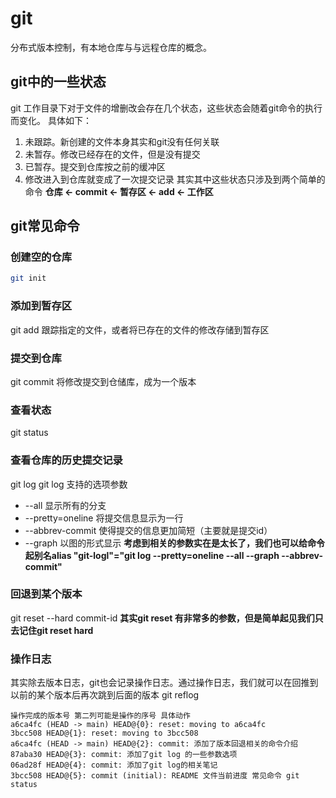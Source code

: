 # git
分布式版本控制，有本地仓库与与远程仓库的概念。
## git中的一些状态
git 工作目录下对于文件的增删改会存在几个状态，这些状态会随着git命令的执行而变化。
具体如下：
1. 未跟踪。新创建的文件本身其实和git没有任何关联
2. 未暂存。修改已经存在的文件，但是没有提交
3. 已暂存。提交到仓库按之前的缓冲区
4. 修改进入到仓库就变成了一次提交记录
其实其中这些状态只涉及到两个简单的命令
**仓库 <- commit <- 暂存区 <- add <- 工作区**
## git常见命令
### 创建空的仓库
```bash
git init
```
### 添加到暂存区
git add
跟踪指定的文件，或者将已存在的文件的修改存储到暂存区
### 提交到仓库
git commit 
将修改提交到仓储库，成为一个版本
### 查看状态
git status
### 查看仓库的历史提交记录
git log
git log 支持的选项参数
* --all 显示所有的分支
* --pretty=oneline 将提交信息显示为一行
* --abbrev-commit 使得提交的信息更加简短（主要就是提交id）
* --graph 以图的形式显示
**考虑到相关的参数实在是太长了，我们也可以给命令起别名alias "git-logl"="git log --pretty=oneline --all --graph --abbrev-commit"**
### 回退到某个版本
git reset --hard commit-id
**其实git reset 有非常多的参数，但是简单起见我们只去记住git reset hard**
### 操作日志
其实除去版本日志，git也会记录操作日志。通过操作日志，我们就可以在回推到以前的某个版本后再次跳到后面的版本
git reflog

```text
操作完成的版本号 第二列可能是操作的序号 具体动作
a6ca4fc (HEAD -> main) HEAD@{0}: reset: moving to a6ca4fc
3bcc508 HEAD@{1}: reset: moving to 3bcc508
a6ca4fc (HEAD -> main) HEAD@{2}: commit: 添加了版本回退相关的命令介绍
87aba30 HEAD@{3}: commit: 添加了git log 的一些参数选项
06ad28f HEAD@{4}: commit: 添加了git log的相关笔记
3bcc508 HEAD@{5}: commit (initial): README 文件当前进度 常见命令 git status
```